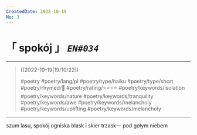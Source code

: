 ```yaml
---
CreatedDate: 2022-10-19
No: 3
---
```

# &#12300; spokój &#12301; *`EN#034`*

---

> [[2022-10-19|19/10/22]]
> 
> #poetry 
> #poetry/lang/pl 
> #poetry/type/haiku #poetry/type/short 
> #poetry/rhymed/🔴 
> #poetry/rating/⭐⭐⭐⭐ 
> #poetry/keywords/isolation #poetry/keywords/nature #poetry/keywords/tranquility #poetry/keywords/awe #poetry/keywords/melancholy #poetry/keywords/uplifting #poetry/keywords/melancholy  

---

szum lasu, spokój
ogniska blask i skier trzask—
pod gołym niebem